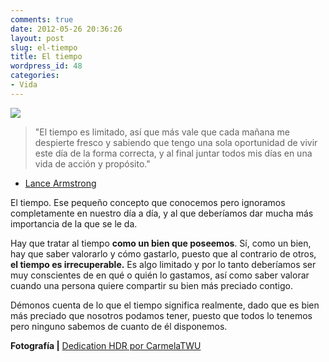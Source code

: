 ```yaml
---
comments: true
date: 2012-05-26 20:36:26
layout: post
slug: el-tiempo
title: El tiempo
wordpress_id: 48
categories:
- Vida
---
```


![](http://cdn.fmartingr.com/blog/uploads/2012/05/4012692244_8e8ac2a9ba_b.jpg)

> "El tiempo es limitado, así que más vale que cada mañana me despierte fresco y sabiendo que tengo una sola oportunidad de vivir este día de la forma correcta, y al final juntar todos mis días en una vida de acción y propósito."
- [Lance Armstrong](http://es.wikipedia.org/wiki/Lance_Armstrong)

El tiempo. Ese pequeño concepto que conocemos pero ignoramos completamente en nuestro día a día, y al que deberíamos dar mucha más importancia de la que se le da.

Hay que tratar al tiempo **como un bien que poseemos**. Sí, como un bien, hay que saber valorarlo y cómo gastarlo, puesto que al contrario de otros, **el tiempo es irrecuperable.** Es algo limitado y por lo tanto deberíamos ser muy conscientes de en qué o quién lo gastamos, así como saber valorar cuando una persona quiere compartir su bien más preciado contigo.

Démonos cuenta de lo que el tiempo significa realmente, dado que es bien más preciado que nosotros podamos tener, puesto que todos lo tenemos pero ninguno sabemos de cuanto de él disponemos.

**Fotografía |** [Dedication HDR por CarmelaTWU](http://www.flickr.com/photos/cameliatwu/4012692244/)
